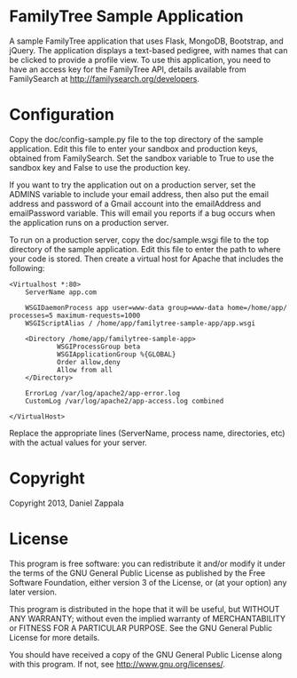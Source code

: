 FamilyTree Sample Application
=============================

A sample FamilyTree application that uses Flask, MongoDB, Bootstrap, and jQuery. The
application displays a text-based pedigree, with names that can be clicked to provide a profile view.
To use this application, you need to have an access key for the FamilyTree API, details available from
FamilySearch at http://familysearch.org/developers.

Configuration
=============

Copy the doc/config-sample.py file to the top directory of the sample application. Edit this file
to enter your sandbox and production keys, obtained from FamilySearch. Set the sandbox variable to True
to use the sandbox key and False to use the production key.

If you want to try the application out on a production server, set the ADMINS variable to include
your email address, then also put the email address and password of a Gmail account into the emailAddress
and emailPassword variable. This will email you reports if a bug occurs when the application runs
on a production server.

To run on a production server, copy the doc/sample.wsgi file to the top directory of the sample application.
Edit this file to enter the path to where your code is stored. Then create a virtual host for Apache
that includes the following:

    <Virtualhost *:80>
        ServerName app.com

        WSGIDaemonProcess app user=www-data group=www-data home=/home/app/ processes=5 maximum-requests=1000
        WSGIScriptAlias / /home/app/familytree-sample-app/app.wsgi

        <Directory /home/app/familytree-sample-app>
                WSGIProcessGroup beta
                WSGIApplicationGroup %{GLOBAL}
                Order allow,deny
                Allow from all
        </Directory>            

        ErrorLog /var/log/apache2/app-error.log
        CustomLog /var/log/apache2/app-access.log combined

    </VirtualHost>

Replace the appropriate lines (ServerName, process name, directories, etc) with the actual values for your
server.

Copyright
=========
Copyright 2013, Daniel Zappala

License
=======

This program is free software: you can redistribute it and/or modify
it under the terms of the GNU General Public License as published by
the Free Software Foundation, either version 3 of the License, or
(at your option) any later version.

This program is distributed in the hope that it will be useful,
but WITHOUT ANY WARRANTY; without even the implied warranty of
MERCHANTABILITY or FITNESS FOR A PARTICULAR PURPOSE.  See the
GNU General Public License for more details.

You should have received a copy of the GNU General Public License
along with this program.  If not, see <http://www.gnu.org/licenses/>.
